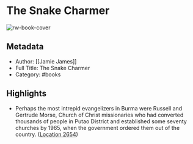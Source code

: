 # The Snake Charmer

![rw-book-cover](https://m.media-amazon.com/images/I/71oHd-r3KnL._SY160.jpg)

## Metadata
- Author: [[Jamie James]]
- Full Title: The Snake Charmer
- Category: #books

## Highlights
- Perhaps the most intrepid evangelizers in Burma were Russell and Gertrude Morse, Church of Christ missionaries who had converted thousands of people in Putao District and established some seventy churches by 1965, when the government ordered them out of the country. ([Location 2654](https://readwise.io/to_kindle?action=open&asin=B0017SUZ9U&location=2654))
